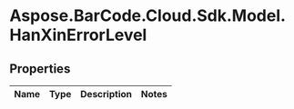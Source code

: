 # Aspose.BarCode.Cloud.Sdk.Model.HanXinErrorLevel

## Properties

Name | Type | Description | Notes
---- | ---- | ----------- | -----

